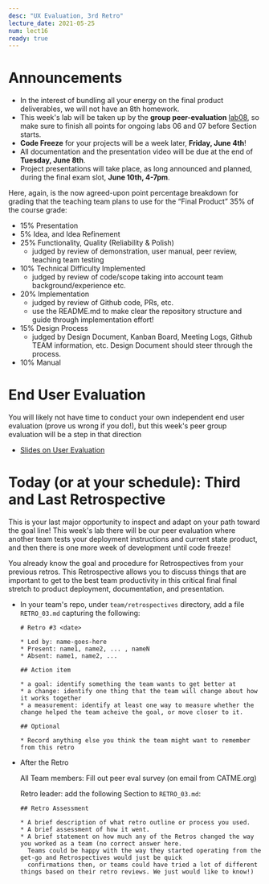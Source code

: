 ```yaml
---
desc: "UX Evaluation, 3rd Retro"
lecture_date: 2021-05-25
num: lect16
ready: true
---
```


# Announcements
* In the interest of bundling all your energy on the final product deliverables, we will not have an 8th homework. 
* This week's lab will be taken up by the **group peer-evaluation** [lab08](https://ucsb-cs148.github.io/s21/lab/lab08/), so make sure to finish all points for ongoing labs 06 and 07 before Section starts.
* **Code Freeze** for your projects will be a week later, **Friday, June 4th**!
* All documentation and the presentation video will be due at the end of **Tuesday, June 8th**. 
* Project presentations will take place, as long announced and planned, during the final exam slot, **June 10th, 4-7pm**.

Here, again, is the now agreed-upon point percentage breakdown for grading that the teaching team plans to use for the “Final Product” 35% of the course grade:

* 15% Presentation
* 5% Idea, and Idea Refinement 
* 25% Functionality, Quality (Reliability & Polish) 
    * judged by review of demonstration, user manual, peer review, teaching team testing 
* 10% Technical Difficulty Implemented 
    * judged by review of code/scope taking into account team background/experience etc.
* 20% Implementation 
    * judged by review of Github code, PRs, etc. 
    * use the README.md to make clear the repository structure and guide through implementation effort! 
* 15% Design Process 
    * judged by Design Document, Kanban Board, Meeting Logs, Github TEAM information, etc. Design Document should steer through the process.
* 10% Manual 

# End User Evaluation

You will likely not have time to conduct your own independent end user evaluation (prove us wrong if you do!), but this week's peer group evaluation will be a step in that direction

* [Slides on User Evaluation](https://sites.cs.ucsb.edu/~holl/CS148/handouts/Slides_UserEvaluation21.pdf)

# Today (or at your schedule): Third and Last Retrospective

This is your last major opportunity to inspect and adapt on your path toward the goal line!
This week's lab there will be our peer evaluation where another team tests your deployment instructions and current state product, and then there is one more week of development until code freeze! 

You already know the goal and procedure for Retrospectives from your previous retros. This Retrospective allows you to discuss things that are important to get to the best team productivity in this critical final final stretch to product deployment, documentation, and presentation.

* In your team's repo, under `team/retrospectives` directory, add a file `RETRO_03.md` capturing the following:

  ```
  # Retro #3 <date>

  * Led by: name-goes-here
  * Present: name1, name2, ... , nameN
  * Absent: name1, name2, ...

  ## Action item

  * a goal: identify something the team wants to get better at
  * a change: identify one thing that the team will change about how it works together
  * a measurement: identify at least one way to measure whether the change helped the team acheive the goal, or move closer to it.

  ## Optional

  * Record anything else you think the team might want to remember from this retro

  ```

* After the Retro

  All Team members: Fill out peer eval survey (on email from CATME.org)
  
  Retro leader: add the following Section to `RETRO_03.md`:
  
  ```
  ## Retro Assessment

  * A brief description of what retro outline or process you used.
  * A brief assessment of how it went.
  * A brief statement on how much any of the Retros changed the way you worked as a team (no correct answer here. 
    Teams could be happy with the way they started operating from the get-go and Retrospectives would just be quick 
    confirmations then, or teams could have tried a lot of different things based on their retro reviews. We just would like to know!)
  ```






